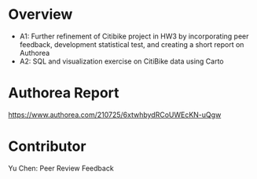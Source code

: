 # Overview
- A1: Further refinement of Citibike project in HW3 by incorporating peer feedback, development statistical test, and creating a short report on Authorea
- A2: SQL and visualization exercise on CitiBike data using Carto 

# Authorea Report
https://www.authorea.com/210725/6xtwhbydRCoUWEcKN-uQgw

# Contributor
Yu Chen: Peer Review Feedback
